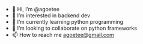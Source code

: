 - 👋 Hi, I’m @agoetee
- 👀 I’m interested in backend dev
- 🌱 I’m currently learning python programming
- 💞️ I’m looking to collaborate on python frameworks
- 📫 How to reach me agoetee@gmail.com

<!---
agoetee/agoetee is a ✨ special ✨ repository because its `README.md` (this file) appears on your GitHub profile.
You can click the Preview link to take a look at your changes.
--->
